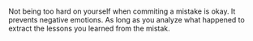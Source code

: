 # 

Not being too hard on yourself when commiting a mistake is okay. It prevents negative emotions. As long as you analyze what happened to extract the lessons you learned from the mistak.

